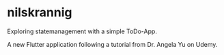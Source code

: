 # nilskrannig

Exploring statemanagement with a simple ToDo-App.

A new Flutter application following a tutorial from Dr. Angela Yu on Udemy.
